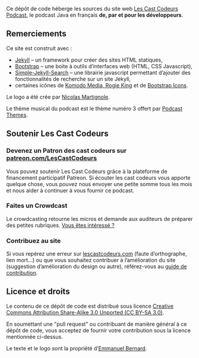 Ce dépôt de code héberge les sources du site web [Les Cast Codeurs Podcast](https://lescastcodeurs.com/), le podcast Java en français **de, par et pour les
développeurs**.

## Remerciements

Ce site est construit avec :

- [Jekyll](https://jekyllrb.com) – un framework pour créer des sites HTML statiques,
- [Bootstrap](https://getbootstrap.com/) – une boite à outils d’interfaces web (HTML, CSS Javascript),
- [Simple-Jekyll-Search](https://github.com/christian-fei/Simple-Jekyll-Search) – une librairie javascript permettant d’ajouter des fonctionnalités de recherche sur un site Jekyll,
- certaines icônes de [Komodo Media, Rogie King](http://www.komodomedia.com) et de [Bootstrap Icons](https://icons.getbootstrap.com/).

Le logo a été crée par [Nicolas Martignole](https://www.touilleur-express.fr/).

Le thème musical du podcast est le thème numéro 3 offert par [Podcast Themes](https://www.podcastthemes.com/).


## Soutenir Les Cast Codeurs

### Devenez un Patron des cast codeurs sur [patreon.com/LesCastCodeurs](https://www.patreon.com/LesCastCodeurs)

Vous pouvez soutenir Les Cast Codeurs grâce à la plateforme de financement participatif Patreon. Si écouter les cast codeurs vous apporte quelque chose, vous
pouvez nous envoyer une petite somme tous les mois et nous aider à continuer à vous fournir ce podcast.

### Faites un Crowdcast

Le crowdcasting retourne les micros et demande aux auditeurs de préparer des petites rubriques. [Vous êtes intéressé ?](https://lescastcodeurs.com/crowdcasting/)

### Contribuez au site

Si vous repérez une erreur sur [lescastcodeurs.com](https://lescastcodeurs.com) (faute d’orthographe, lien mort...) ou que vous souhaitez contribuer à
l’amélioration du site (suggestion d’amélioration du design ou autre), référez-vous au [guide de contribution](CONTRIBUTING.md).


## Licence et droits

Le contenu de ce dépôt de code est distribué sous licence [Creative Commons Attribution Share-Alike 3.0 Unported (CC BY-SA 3.0)](http://creativecommons.org/licenses/by-sa/3.0/).

En soumettant une "pull request" ou contribuant de manière général à ce dépôt de code, vous acceptez de fournir votre contribution sous la licence mentionnée
ci-dessus.

Le texte et le logo sont la propriété d’[Emmanuel Bernard](http://emmanuelbernard.com).
